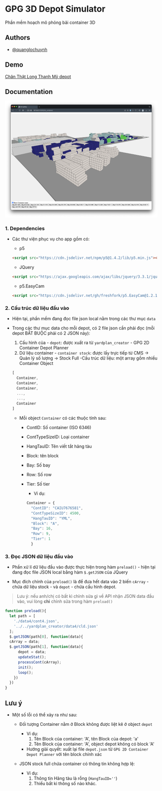 # GPG 3D Depot Simulator

Phần mềm hoạch mô phỏng bãi container 3D

## Authors

- [@quanglochuynh](https://github.com/quanglochuynh/)

## Demo

[Chân Thật Long Thạnh Mỹ depot](https://editor.p5js.org/quanglochuynh/full/vrqGwNupw)

## Documentation

![alt text](https://github.com/quanglochuynh/GPG_3D_yardplan/blob/master/img/Screenshot%202022-11-22%20at%2009.11.42.png?raw=true)

### 1. Dependencies

- Các thư viện phục vụ cho app gồm có:
  - p5

  ```html
  <script src="https://cdn.jsdelivr.net/npm/p5@1.4.2/lib/p5.min.js"></script>
  ```

  - JQuery

  ```html
  <script src="https://ajax.googleapis.com/ajax/libs/jquery/3.3.1/jquery.min.js"></script>
  ```

  - p5.EasyCam

  ```html
  <script src="https://cdn.jsdelivr.net/gh/freshfork/p5.EasyCam@1.2.1/p5.easycam.min.js"></script>
  ```

### 2. Cấu trúc dữ liệu đầu vào

- Hiện tại, phần mềm đang đọc file json local nằm trong các thư mục `data`
- Trong các thư mục data cho mỗi depot, có 2 file json cần phải đọc (mỗi depot BẮT BUỘC phải có 2 JSON này):
  1. Cấu hình của - `depot`: được xuất ra từ `yardplan_creator` - GPG 2D Container Depot Planner
  2. Dữ liệu container - `container stock`: được lấy trực tiếp từ CMS -> Quản lý số lượng -> Stock Full
    -Cấu trúc dữ liệu: một array gồm nhiều Container Object

    ```javascript
    [
      Container,
      Container,
      Container,
      ...,
      ...,
      Container
    ]
    ```

  - Mỗi object `Container` có các thuộc tính sau:
    - ContID: Số container (ISO 6346)
    - ContTypeSizeID: Loại container
    - HangTauID: Tên viết tắt hãng tàu
    - Block: tên block
    - Bay: Số bay
    - Row: Số row
    - Tier: Số tier

      - Ví dụ:

      ```javascript
      Container = {
        "ContID": "CAIU7676581",
        "ContTypeSizeID": 4500,
        "HangTauID": "YML",
        "Block": "A",
        "Bay": 16,
        "Row": 9,
        "Tier": 1
        }
      ```

### 3. Đọc JSON dữ liệu đầu vào

- Phần xử lí dữ liệu đầu vào được thực hiện trong hàm `preload()` - hiện tại đang đọc file JSON local bằng hàm `$.getJSON` của JQuery

- Mục đích chính của `preload()` là để đưa hết data vào 2 biến `cArray` - chứa dữ liệu stock - và `depot` - chứa cấu hình depot.

> Lưu ý: nếu anh/chị có bất kì chỉnh sửa gì về API nhận JSON data đầu vào, vui lòng **chỉ** chỉnh sửa trong hàm `preload()`

  ```javascript
  function preload(){
    let path = [
      './data4/cont4.json',
      '../../yardplan_creator/data4/cld.json'
    ];
    $.getJSON(path[0], function(data){
    cArray = data;
    $.getJSON(path[1], function(data){
        depot = data;
        updateStat();
        processCont(cArray);
        init();
        loop();
      })
    })
  }
  ```

## Lưu ý

- Một số lỗi có thể xảy ra như sau:
  - Đối tượng Container nằm ở Block không được liệt kê ở object `depot`
    - Ví dụ:
      1. Tên Block của container: 'A', tên Block của depot: 'a'
      2. Tên Block của container: 'A', object depot không có block 'A'
    - Hướng giải quyết: xuất lại file `depot.json` từ `GPG 2D Container Depot Planner` với tên block chính xác

  - JSON stock full chứa container có thông tin không hợp lệ:
    - Ví dụ:
      1. Thông tin Hãng tàu là rỗng (`HangTauID=''`)
      2. Thiếu bất kì thông số nào khác.

